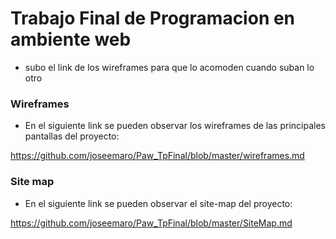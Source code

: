 # Trabajo Final de Programacion en ambiente web

- subo el link de los wireframes para que lo acomoden cuando suban lo otro

### Wireframes

 - En el siguiente link se pueden observar los wireframes de las principales pantallas del proyecto:
 
 https://github.com/joseemaro/Paw_TpFinal/blob/master/wireframes.md
 
 ### Site map

 - En el siguiente link se pueden observar el site-map del proyecto:
 
 https://github.com/joseemaro/Paw_TpFinal/blob/master/SiteMap.md
 
